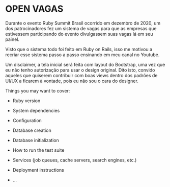 # OPEN VAGAS

Durante o evento Ruby Summit Brasil ocorrido em dezembro de 2020, um dos patrocinadores fez um sistema de vagas para que as empresas que estivessem participando do evento divulgassem suas vagas lá em seu painel.

Visto que o sistema todo foi feito em Ruby on Rails, isso me motivou a recriar esse sistema passo a passo ensinando em meu canal no Youtube.

Um disclaimer, a tela inicial será feita com layout do Bootstrap, uma vez que eu não tenho autorização para usar o design original. Dito isto, convido aqueles que quiserem contribuir com boas views dentro dos padrões de UI/UX a ficarem à vontade, pois eu não sou o cara do designer.


Things you may want to cover:

* Ruby version

* System dependencies

* Configuration

* Database creation

* Database initialization

* How to run the test suite

* Services (job queues, cache servers, search engines, etc.)

* Deployment instructions

* ...
